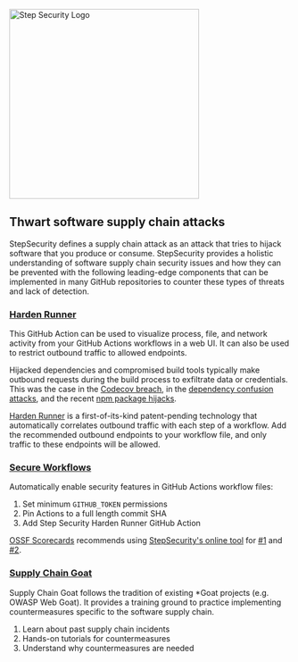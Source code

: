 <p align="left">
  <img src="https://step-security-images.s3.us-west-2.amazonaws.com/Final-Logo-06.png" alt="Step Security Logo" width="340">
</p>

## Thwart software supply chain attacks

StepSecurity defines a supply chain attack as an attack that tries to hijack software that you produce or consume. StepSecurity provides a holistic understanding of software supply chain security issues and how they can be prevented with the following leading-edge components that can be implemented in many GitHub repositories to counter these types of threats and lack of detection.

### [Harden Runner](https://github.com/step-security/harden-runner)

This GitHub Action can be used to visualize process, file, and network activity from your GitHub Actions workflows in a web UI. It can also be used to restrict outbound traffic to allowed endpoints.

Hijacked dependencies and compromised build tools typically make outbound requests during the build process to exfiltrate data or credentials. This was the case in the [Codecov breach](https://www.bleepingcomputer.com/news/security/popular-codecov-code-coverage-tool-hacked-to-steal-dev-credentials/), in the [dependency confusion attacks](https://medium.com/@alex.birsan/dependency-confusion-4a5d60fec610), and the recent [npm package hijacks](https://github.com/faisalman/ua-parser-js/issues/536).

[Harden Runner](https://github.com/step-security/harden-runner) is a first-of-its-kind patent-pending technology that automatically correlates outbound traffic with each step of a workflow. Add the recommended outbound endpoints to your workflow file, and only traffic to these endpoints will be allowed.

### [Secure Workflows](https://github.com/step-security/secure-workflows)

Automatically enable security features in GitHub Actions workflow files:
1. Set minimum `GITHUB_TOKEN` permissions 
2. Pin Actions to a full length commit SHA
3. Add Step Security Harden Runner GitHub Action 

[OSSF Scorecards](https://opensource.googleblog.com/2020/11/security-scorecards-for-open-source.html) recommends using [StepSecurity's online tool](https://app.stepsecurity.io/) for [#1](https://github.com/ossf/scorecard/blob/main/docs/checks.md#token-permissions) and [#2](https://github.com/ossf/scorecard/blob/main/docs/checks.md#pinned-dependencies). 

### [Supply Chain Goat](https://github.com/step-security/supply-chain-goat)

Supply Chain Goat follows the tradition of existing *Goat projects (e.g. OWASP Web Goat). It provides
a training ground to practice implementing countermeasures specific to the software supply chain. 

1. Learn about past supply chain incidents
2. Hands-on tutorials for countermeasures
3. Understand why countermeasures are needed
